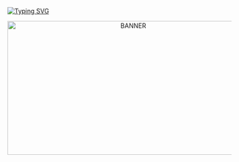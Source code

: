 <a href="https://git.io/typing-svg"><img src="https://readme-typing-svg.herokuapp.com?font=Barrio&pause=400&color=C00000&center=true&width=435&lines=salt+to+taste+.+.+.;.+.+.+salt+for+the+little+hole+in+that+face" alt="Typing SVG" /></a>

<p align="center"> <img src="https://i.ibb.co/k8xPcJH/for-github.png" width="550" height="300" alt="BANNER"/> 
